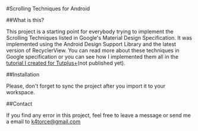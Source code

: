 #Scrolling Techniques for Android

##What is this?

This project is a starting point for everybody trying to implement the Scrolling Techniques listed in Google's Material Design Specification. It was implemented using the Android Design Support Library and the latest version of RecyclerView. You can read more about these techniques in Google specification or you can see how I implemented them all in the [tutorial I created for Tutplus+](http://code.tutsplus.com/articles/scrolling-techniques-for-android-apps--cms-24435)(not published yet).

##Installation

Please, don't forget to sync the project after you import it to your workspace.

##Contact

If you find any error in this project, feel free to leave a message or send me a email to k4torce@gmail.com 

